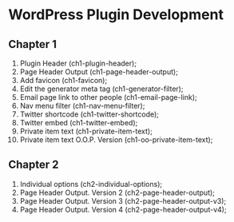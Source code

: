 # WordPress Plugin Development

## Chapter 1
1. Plugin Header (ch1-plugin-header);
2. Page Header Output (ch1-page-header-output);
3. Add favicon (ch1-favicon);
4. Edit the generator meta tag (ch1-generator-filter);
5. Email page link to other people (ch1-email-page-link);
6. Nav menu filter (ch1-nav-menu-filter);
7. Twitter shortcode (ch1-twitter-shortcode);
8. Twitter embed (ch1-twitter-embed);
9. Private item text (ch1-private-item-text);
10. Private item text O.O.P. Version (ch1-oo-private-item-text);

## Chapter 2
1. Individual options (ch2-individual-options);
2. Page Header Output. Version 2 (ch2-page-header-output);
3. Page Header Output. Version 3 (ch2-page-header-output-v3);
4. Page Header Output. Version 4 (ch2-page-header-output-v4);